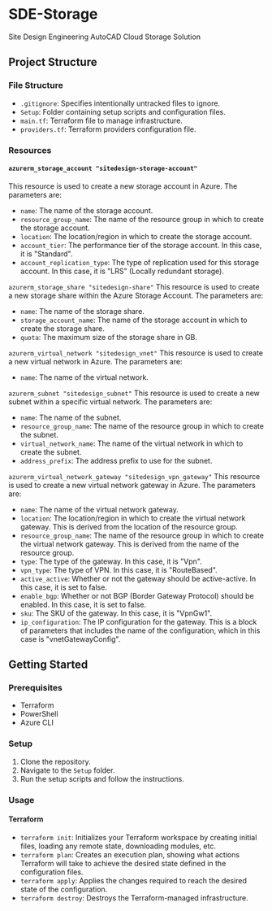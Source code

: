 # SDE-Storage

Site Design Engineering AutoCAD Cloud Storage Solution

## Project Structure

### File Structure
- `.gitignore`: Specifies intentionally untracked files to ignore.
- `Setup`: Folder containing setup scripts and configuration files.
- `main.tf`: Terraform file to manage infrastructure.
- `providers.tf`: Terraform providers configuration file.

### Resources
#### `azurerm_storage_account "sitedesign-storage-account"`
This resource is used to create a new storage account in Azure. The parameters are:

- `name`: The name of the storage account.
- `resource_group_name`: The name of the resource group in which to create the storage account.
- `location`: The location/region in which to create the storage account.
- `account_tier`: The performance tier of the storage account. In this case, it is "Standard".
- `account_replication_type`: The type of replication used for this storage account. In this case, it is "LRS" (Locally redundant storage).

`azurerm_storage_share "sitedesign-share"`
This resource is used to create a new storage share within the Azure Storage Account. The parameters are:

- `name`: The name of the storage share.
- `storage_account_name`: The name of the storage account in which to create the storage share.
- `quota`: The maximum size of the storage share in GB.

`azurerm_virtual_network "sitedesign_vnet"`
This resource is used to create a new virtual network in Azure. The parameters are:

- `name`: The name of the virtual network.

`azurerm_subnet "sitedesign_subnet"`
This resource is used to create a new subnet within a specific virtual network. The parameters are:

- `name`: The name of the subnet.
- `resource_group_name`: The name of the resource group in which to create the subnet.
- `virtual_network_name`: The name of the virtual network in which to create the subnet.
- `address_prefix`: The address prefix to use for the subnet.

`azurerm_virtual_network_gateway "sitedesign_vpn_gateway"`
This resource is used to create a new virtual network gateway in Azure. The parameters are:

- `name`: The name of the virtual network gateway.
- `location`: The location/region in which to create the virtual network gateway. This is derived from the location of the resource group.
- `resource_group_name`: The name of the resource group in which to create the virtual network gateway. This is derived from the name of the resource group.
- `type`: The type of the gateway. In this case, it is "Vpn".
- `vpn_type`: The type of VPN. In this case, it is "RouteBased".
- `active_active`: Whether or not the gateway should be active-active. In this case, it is set to false.
- `enable_bgp`: Whether or not BGP (Border Gateway Protocol) should be enabled. In this case, it is set to false.
- `sku`: The SKU of the gateway. In this case, it is "VpnGw1".
- `ip_configuration`: The IP configuration for the gateway. This is a block of parameters that includes the name of the configuration, which in this case is "vnetGatewayConfig".

## Getting Started

### Prerequisites

- Terraform
- PowerShell
- Azure CLI

### Setup

1. Clone the repository.
2. Navigate to the `Setup` folder.
3. Run the setup scripts and follow the instructions.

### Usage

#### Terraform

- `terraform init`: Initializes your Terraform workspace by creating initial files, loading any remote state, downloading modules, etc.
- `terraform plan`: Creates an execution plan, showing what actions Terraform will take to achieve the desired state defined in the configuration files.
- `terraform apply`: Applies the changes required to reach the desired state of the configuration.
- `terraform destroy`: Destroys the Terraform-managed infrastructure.

